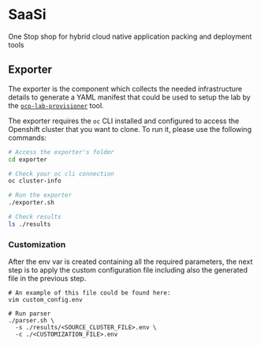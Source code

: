 # SaaSi
One Stop shop for hybrid cloud native application packing and deployment tools 

## Exporter
The exporter is the component which collects the needed infrastructure details
to generate a YAML manifest that could be used to setup the lab by the
[`ocp-lab-provisioner`](https://github.com/RHEcosystemAppEng/ocp_labs_provisioner)
tool.

The exporter requires the `oc` CLI installed and configured to access the
Openshift cluster that you want to clone. To run it, please use the following
commands:
```sh
# Access the exporter's folder
cd exporter

# Check your oc cli connection
oc cluster-info

# Run the exporter
./exporter.sh

# Check results
ls ./results
```

### Customization
After the env var is created containing all the required parameters, the next
step is to apply the custom configuration file including also the generated file
in the previous step.
```
# An example of this file could be found here:
vim custom_config.env

# Run parser
./parser.sh \
  -s ./results/<SOURCE_CLUSTER_FILE>.env \
  -c ./<CUSTOMIZATION_FILE>.env
```
